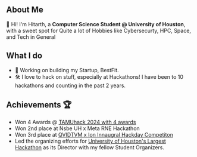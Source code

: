 ## About Me
👋 Hi! I'm Hitarth, a __Computer Science Student @ University of Houston__, with a sweet spot for Quite a lot of Hobbies like Cybersecurty, HPC, Space, and Tech in General

## What I do
- 🌱 Working on building my Startup, BestFit.
- 🛠️ I love to hack on stuff, especially at Hackathons! I have been to 10 hackathons and counting in the past 2 years.

## Achievements 🏆
- Won 4 Awards @ [TAMUhack 2024 with 4 awards](https://devpost.com/software/space-explorer-game)
- Won 2nd place at Nsbe UH x Meta RNE Hackathon
- Won 3rd place at [QVIDTVM x Ion Innaugral Hackday Competiton](https://iondistrict.com/event/qvidtvm-x-the-ion-inaugural-hack-day-competition/)
- Led the organizing efforts for [University of Houston's Largest Hackathon](https://www.linkedin.com/posts/hitarth-thanki_last-weekend-codered-astra-became-real-activity-7386233024188911616-PF4c) as its Director with my fellow Student Organizers.
